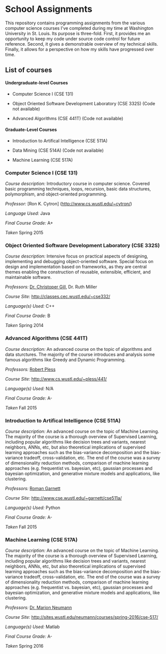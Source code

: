 School Assignments
==========
This repository contains programming assignments from the various computer science courses I've completed during my time at Washington University in St. Louis.  Its purpose is three-fold.  First, it provides me an opportunity to keep my code under source code control for future reference.  Second, it gives a demonstrable overview of my technical skills.  Finally, it allows for a perspective on how my skills have progressed over time.


List of courses
------------
#### Undergraduate-level Courses

* Computer Science I (CSE 131) 

* Object Oriented Software Development Laboratory (CSE 332S) (Code not available)

* Advanced Algorithms (CSE 441T) (Code not available)

#### Graduate-Level Courses

* Introduction to Artifical Intelligence (CSE 511A) 

* Data Mining (CSE 514A) (Code not available)

* Machine Learning (CSE 517A)


### Computer Science I (CSE 131) ###

_Course description:_ Introductory course in computer science.  Covered basic programming techniques, loops, recursion, basic data structures, polymorphism, and object-oriented programming.

_Professor:_  [Ron K. Cytron] (http://www.cs.wustl.edu/~cytron/)

_Language Used:_  Java

_Final Course Grade:_  A+

_Taken_ Spring 2015


### Object Oriented Software Development Laboratory (CSE 332S) ###

_Course description:_   Intensive focus on practical aspects of designing, implementing and debugging object-oriented software.  Special focus on design and implementation based on frameworks, as they are central themes enabling the construction of reusable, extensible, efficient, and maintainable software.

_Professors:_   [Dr. Christoper Gill](http://www.cse.wustl.edu/~cdgill/),  Dr. Ruth Miller

_Course Site:_   http://classes.cec.wustl.edu/~cse332/

_Language(s) Used:_   C++

_Final Course Grade:_   B

_Taken_ Spring 2014

### Advanced Algorithms (CSE 441T) ###

_Course description:_   An advanced course on the topic of algorithms and data sturctures.  The majority of the course introduces and analysis some famous algorithms like Greedy and Dynamic Programming.

_Professors:_   [Robert Pless](http://www.cs.wustl.edu/~pless/)

_Course Site:_   http://www.cs.wustl.edu/~pless/441/

_Language(s) Used:_   N/A

_Final Course Grade:_   A-

_Taken_ Fall 2015

### Introduction to Artifical Intelligence (CSE 511A)  ###

_Course description:_   An advanced course on the topic of Machine Learning.  The majority of the course is a thorough overview of Supervised Learning, including popular algorithms like decision trees and variants, nearest neighbors, ANNs, etc, but also theoretical implications of supervised learning approaches such as the bias-variance decomposition and the bias-variance tradeoff, cross-validation, etc.  The end of the course was a survey of dimensionality reduction methods, comparison of machine learning approaches (e.g. frequentist vs. bayesian, etc), gaussian processes and bayesian optimization, and generative mixture models and applications, like clustering.

_Professors:_   [Roman Garnett](http://www.cse.wustl.edu/~garnett/)

_Course Site:_   http://www.cse.wustl.edu/~garnett/cse511a/

_Language(s) Used:_   Python

_Final Course Grade:_   A-

_Taken_ Fall 2015

### Machine Learning (CSE 517A) ###

_Course description:_   An advanced course on the topic of Machine Learning.  The majority of the course is a thorough overview of Supervised Learning, including popular algorithms like decision trees and variants, nearest neighbors, ANNs, etc, but also theoretical implications of supervised learning approaches such as the bias-variance decomposition and the bias-variance tradeoff, cross-validation, etc.  The end of the course was a survey of dimensionality reduction methods, comparison of machine learning approaches (e.g. frequentist vs. bayesian, etc), gaussian processes and bayesian optimization, and generative mixture models and applications, like clustering.

_Professors:_   [Dr. Marion Neumann](http://sites.wustl.edu/neumann/)

_Course Site:_   http://sites.wustl.edu/neumann/courses/spring-2016/cse-517/

_Language(s) Used:_   Matlab

_Final Course Grade:_   A-

_Taken_ Spring 2016
